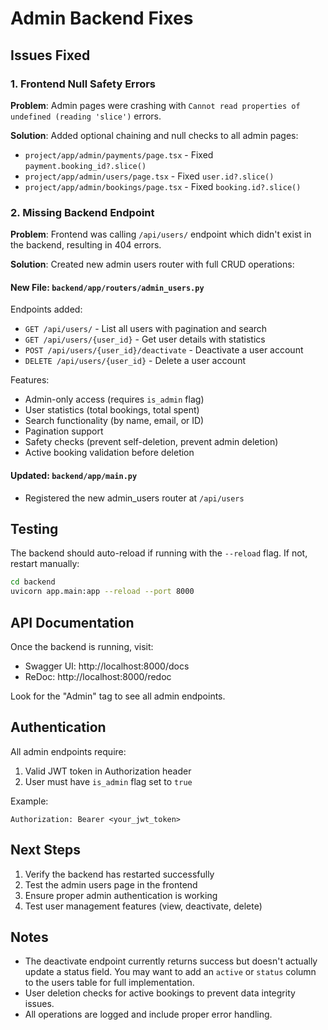 # Admin Backend Fixes

## Issues Fixed

### 1. Frontend Null Safety Errors
**Problem**: Admin pages were crashing with `Cannot read properties of undefined (reading 'slice')` errors.

**Solution**: Added optional chaining and null checks to all admin pages:
- `project/app/admin/payments/page.tsx` - Fixed `payment.booking_id?.slice()`
- `project/app/admin/users/page.tsx` - Fixed `user.id?.slice()`
- `project/app/admin/bookings/page.tsx` - Fixed `booking.id?.slice()`

### 2. Missing Backend Endpoint
**Problem**: Frontend was calling `/api/users/` endpoint which didn't exist in the backend, resulting in 404 errors.

**Solution**: Created new admin users router with full CRUD operations:

#### New File: `backend/app/routers/admin_users.py`

Endpoints added:
- `GET /api/users/` - List all users with pagination and search
- `GET /api/users/{user_id}` - Get user details with statistics
- `POST /api/users/{user_id}/deactivate` - Deactivate a user account
- `DELETE /api/users/{user_id}` - Delete a user account

Features:
- Admin-only access (requires `is_admin` flag)
- User statistics (total bookings, total spent)
- Search functionality (by name, email, or ID)
- Pagination support
- Safety checks (prevent self-deletion, prevent admin deletion)
- Active booking validation before deletion

#### Updated: `backend/app/main.py`
- Registered the new admin_users router at `/api/users`

## Testing

The backend should auto-reload if running with the `--reload` flag. If not, restart manually:

```bash
cd backend
uvicorn app.main:app --reload --port 8000
```

## API Documentation

Once the backend is running, visit:
- Swagger UI: http://localhost:8000/docs
- ReDoc: http://localhost:8000/redoc

Look for the "Admin" tag to see all admin endpoints.

## Authentication

All admin endpoints require:
1. Valid JWT token in Authorization header
2. User must have `is_admin` flag set to `true`

Example:
```
Authorization: Bearer <your_jwt_token>
```

## Next Steps

1. Verify the backend has restarted successfully
2. Test the admin users page in the frontend
3. Ensure proper admin authentication is working
4. Test user management features (view, deactivate, delete)

## Notes

- The deactivate endpoint currently returns success but doesn't actually update a status field. You may want to add an `active` or `status` column to the users table for full implementation.
- User deletion checks for active bookings to prevent data integrity issues.
- All operations are logged and include proper error handling.
